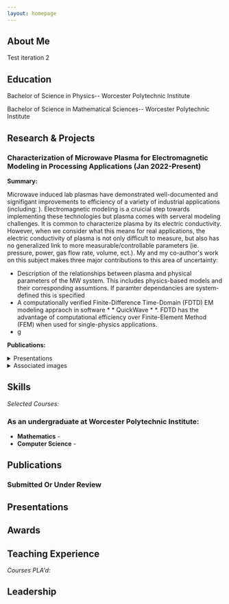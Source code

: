 ```yaml
---
layout: homepage
---
```


## About Me
Test iteration 2


## Education
Bachelor of Science in Physics-- Worcester Polytechnic Institute

Bachelor of Science in Mathematical Sciences-- Worcester Polytechnic Institute

## Research & Projects
### Characterization of Microwave Plasma for Electromagnetic Modeling in Processing Applications (Jan 2022-Present)
**Summary:** 

Microwave induced lab plasmas have demonstrated well-documented and signifigant improvements to efficiency of a variety of industrial applications (including: ). Electromagnetic modeling is a cruicial step towards implementing these technologies but plasma comes with serveral modeling challenges. It is common to characterize plasma by its electric conductivity. However, when we consider what this means for real applications, the electric conductivity of plasma is not only difficult to measure, but also has no generalized link to more measurable/controllable parameters (ie. pressure, power, gas flow rate, volume, ect.). My and my co-author's work on this subject makes three major contributions to this area of uncertainty:
- Description of the relationships between plasma and physical parameters of the MW system. This includes physics-based models and their corresponding assumtions. If paramter dependancies are system-defined this is specified 
- A computationally verified Finite-Difference Time-Domain (FDTD) EM modeling appraoch in software * * QuickWave * *. FDTD has the advantage of computational efficiency over Finite-Element Method (FEM) when used for single-physics applications. 
- g

**Publications:**

<details>
<summary>Presentations</summary>
  
- **WPI Association for Women in Mathematics (AWM), Aug 27, 2023**

  *Characterization of Microwave Plasma in Electromagnetic Modeling for Processing Applications*
 
- **2023 WPI Undergraduate Research Showcase, Aug 3, 2023**

  *Characterization of Microwave Plasma in Electromagnetic Modeling for Processing Applications*

- ***Invited: University of Colorado Boulder—Electrical Engineering Department, July 2, 2023**

  *Characterization of Microwave Plasma in Electromagnetic Modeling for Processing Applications*
  
- **International Microwave Power Institute’s (IMPI’s) 57th Annual Microwave Power Symposium, Jun 29, 2023**

  *Characterization of Microwave Plasma in Electromagnetic Modeling for Processing Applications*
    
- SAIREM- Microwave Plasma Generation, Feb 15, 2023

  *Characterization of Microwave Plasma in Electromagnetic Modeling for Processing Applications*
    
- ***Invited: Massachusetts College of Liberal Arts (MCLA), Dec 6, 2022**

  *Characterization of Microwave Plasma in Electromagnetic Modeling for Industrial Applications*
      
- **WPI STAR & DraftKings Lightning Talks, Sep 21, 2022**

  *Machine-Learning Optimization of Microwave Plasma Parameters*
    
- **WPI Research Experience for Undergraduates (REU) Showcase, Aug 4, 2022**

  *Machine-Learning Optimization of Microwave Plasma Parameters*
</details>

<details>
<summary>Associated images</summary>
</details>

## Skills


*Selected Courses:*

### As an undergraduate at Worcester Polytechnic Institute:

- **Mathematics** - 
- **Computer Science** -




## Publications



### Submitted Or Under Review


## Presentations


## Awards


## Teaching Experience

*Courses PLA'd:*



## Leadership
